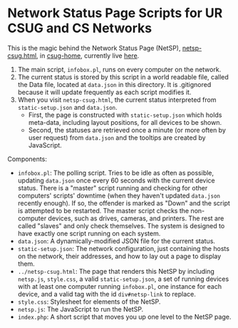 Network Status Page Scripts for UR CSUG and CS Networks
=======================================================

This is the magic behind the Network Status Page (NetSP), [netsp-csug.html][1],
in [csug-home][2], currently live [here][3].

1. The main script, `infobox.pl`, runs on every computer on the network.
2. The current status is stored by this script in a world readable file, called
   the Data file, located at `data.json` in this directory. It is .gitignored
   because it will update frequently as each script modifies it.
3. When you visit `netsp-csug.html`, the current status interpreted from
   `static-setup.json` and `data.json`.
   * First, the page is constructed with `static-setup.json` which holds
     meta-data, including layout positions, for all devices to be shown.
   * Second, the statuses are retrieved once a minute (or more often by user
     request) from `data.json` and the tooltips are created by JavaScript.

Components:
* `infobox.pl`: The polling script. Tries to be idle as often as possible,
  updating `data.json` once every 60 seconds with the current device status.
  There is a "master" script running and checking for other computers' scripts'
  downtime (when they haven't updated `data.json` recently enough). If so, the
  offender is marked as "Down" and the script is attempted to be restarted.
  The master script checks the non-computer devices, such as drives, cameras,
  and printers. The rest are called "slaves" and only check themselves. The
  system is designed to have exactly one script running on each system.
* `data.json`: A dynamically-modified JSON file for the current status.
* `static-setup.json`: The network configuration, just containing the hosts on
  the network, their addresses, and how to lay out a page to display them.
* `../netsp-csug.html`: The page that renders this NetSP by including
  `netsp.js`, `style.css`, a valid `static-setup.json`, a set of running
  devices with at least one computer running `infobox.pl`, one instance for
  each device, and a valid tag with the id `div#netsp-link` to replace.
* `style.css`: Stylesheet for elements of the NetSP.
* `netsp.js`: The JavaScript to run the NetSP.
* `index.php`: A short script that moves you up one level to the NetSP page.

[1]: https://github.com/nmbook/csug-home/blob/master/netsp-csug.html
[2]: https://github.com/nmbook/csug-home
[3]: https://csug.rochester.edu/u/nbook/netsp-csug.html

